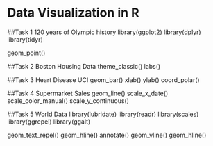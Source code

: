 # Data Visualization in R

##Task 1
120 years of Olympic history
library(ggplot2)
library(dplyr)
library(tidyr)

geom_point()

##Task 2
Boston Housing Data
theme_classic()
labs()


##Task 3
Heart Disease UCI
geom_bar()
xlab()
ylab()
coord_polar()

##Task 4
Supermarket Sales
geom_line()
scale_x_date()
scale_color_manual()
scale_y_continuous()

##Task 5
World Data
library(lubridate)
library(readr)
library(scales)
library(ggrepel)
library(ggalt)

geom_text_repel()
geom_hline()
annotate()
geom_vline()
geom_hline()

